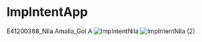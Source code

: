 # ImpIntentApp
E41200368_Nila Amalia_Gol A
![ImpIntentNila](https://user-images.githubusercontent.com/74764135/137116750-ec3a41ef-e438-42e0-a03e-91d59d4c9f75.jpeg)
![ImpIntentNila (2)](https://user-images.githubusercontent.com/74764135/137116761-d5d0cf37-1662-4252-a58c-1c7bb1a4c418.jpeg)
